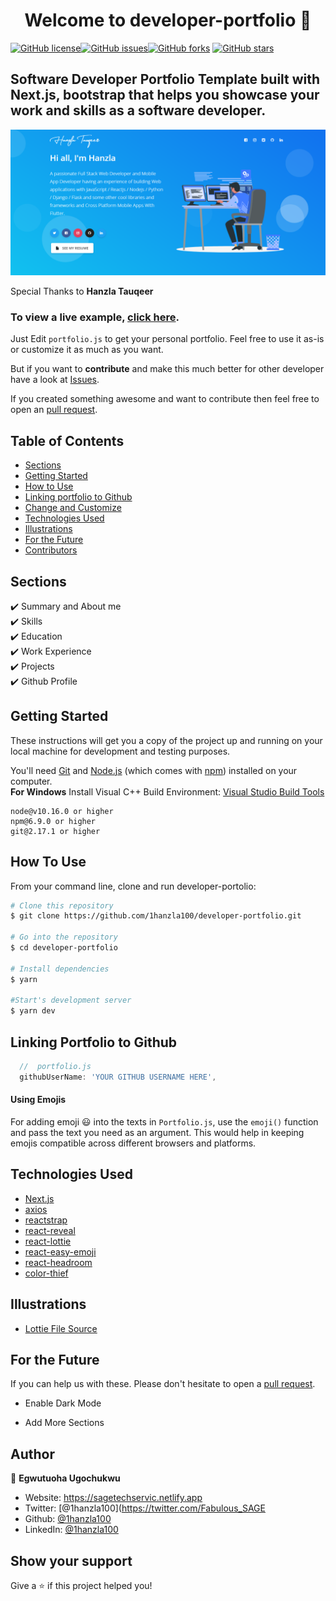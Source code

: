<h1 align="center">Welcome to developer-portfolio 👋</h1>
<a href="https://github.com/1hanzla100/developer-portfolio/blob/main/LICENSE"><img alt="GitHub license" src="https://img.shields.io/github/license/1hanzla100/developer-portfolio"></a><a href="https://github.com/1hanzla100/developer-portfolio/issues"><img alt="GitHub issues" src="https://img.shields.io/github/issues/1hanzla100/developer-portfolio"></a><a href="https://github.com/1hanzla100/developer-portfolio/network"><img alt="GitHub forks" src="https://img.shields.io/github/forks/1hanzla100/developer-portfolio"></a> <a href="https://github.com/1hanzla100/developer-portfolio/stargazers"><img alt="GitHub stars" src="https://img.shields.io/github/stars/1hanzla100/developer-portfolio"></a>

## Software Developer Portfolio Template built with Next.js, bootstrap that helps you showcase your work and skills as a software developer.

<p align="center">
  <kbd>
    <img src="https://github.com/1hanzla100/developer-portfolio/blob/master/picture.PNG"></img>
  </kbd>
</p>

Special Thanks to **Hanzla Tauqeer** 

### To view a live example, **[click here](https://sagetechservices.netlify.app/)**.

Just Edit `portfolio.js` to get your personal portfolio. Feel free to use it as-is or customize it as much as you want.

But if you want to **contribute** and make this much better for other developer have a look at [Issues](https://github.com/fabuloussage/pfol/issues).

If you created something awesome and want to contribute then feel free to open an [pull request](https://github.com/fabuloussage/pfol/pulls).

## Table of Contents

-   [Sections](#sections)
-   [Getting Started](#getting-started)
-   [How to Use](#how-to-use)
-   [Linking portfolio to Github](#linking-portfolio-to-github)
-   [Change and Customize](#change-and-customize-every-section-according-to-your-need)
-   [Technologies Used](#technologies-used)
-   [Illustrations](#illustrations)
-   [For the Future](#for-the-future)
-   [Contributors](#project-maintainers)

## Sections

✔️ Summary and About me\
✔️ Skills\
✔️ Education\
✔️ Work Experience\
✔️ Projects\
✔️ Github Profile

## Getting Started

These instructions will get you a copy of the project up and running on your local machine for development and testing purposes.

You'll need [Git](https://git-scm.com) and [Node.js](https://nodejs.org/en/download/) (which comes with [npm](http://npmjs.com)) installed on your computer.
<br>
**For Windows** Install Visual C++ Build Environment: [Visual Studio Build Tools](https://visualstudio.microsoft.com/thank-you-downloading-visual-studio/?sku=BuildTools)

```
node@v10.16.0 or higher
npm@6.9.0 or higher
git@2.17.1 or higher
```

## How To Use

From your command line, clone and run developer-portolio:

```bash
# Clone this repository
$ git clone https://github.com/1hanzla100/developer-portfolio.git

# Go into the repository
$ cd developer-portfolio

# Install dependencies
$ yarn

#Start's development server
$ yarn dev
```

## Linking Portfolio to Github

```javascript
  //  portfolio.js
  githubUserName: 'YOUR GITHUB USERNAME HERE',
```

#### Using Emojis

For adding emoji 😃 into the texts in `Portfolio.js`, use the `emoji()` function and pass the text you need as an argument. This would help in keeping emojis compatible across different browsers and platforms.

## Technologies Used

-   [Next.js](https://nextjs.org/)
-   [axios](https://www.npmjs.com/package/axios)
-   [reactstrap](https://reactstrap.github.io/)
-   [react-reveal](https://www.react-reveal.com/)
-   [react-lottie](https://www.npmjs.com/package/react-lottie)
-   [react-easy-emoji](https://github.com/appfigures/react-easy-emoji)
-   [react-headroom](https://github.com/KyleAMathews/react-headroom)
-   [color-thief](https://github.com/lokesh/color-thief)

## Illustrations

-   [Lottie File Source](https://lottiefiles.com)

## For the Future

If you can help us with these. Please don't hesitate to open a [pull request](https://github.com/saadpasta/developerFolio/pulls).

-   Enable Dark Mode

-   Add More Sections


## Author

👤 **Egwutuoha Ugochukwu**

-   Website: https://sagetechservic.netlify.app
-   Twitter: [@1hanzla100](https://twitter.com/Fabulous_SAGE
-   Github: [@1hanzla100](https://github.com/fabuloussage)
-   LinkedIn: [@1hanzla100](https://linkedin.com/in/1hanzla100)

## Show your support

Give a ⭐️ if this project helped you!
